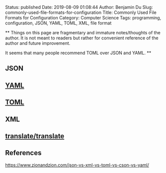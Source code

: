 Status: published
Date: 2019-08-09 01:08:44
Author: Benjamin Du
Slug: commonly-used-file-formats-for-configuration
Title: Commonly Used File Formats for Configuration
Category: Computer Science
Tags: programming, configuration, JSON, YAML, TOML, XML, file format

**
Things on this page are fragmentary and immature notes/thoughts of the author.
It is not meant to readers but rather for convenient reference of the author and future improvement.


It seems that many people recommend TOML over JSON and YAML.
**

## JSON

## [YAML](https://yaml.org/)

## [TOML](https://github.com/toml-lang/toml)

## XML

## [translate/translate](https://github.com/translate/translate)


## References

https://www.zionandzion.com/json-vs-xml-vs-toml-vs-cson-vs-yaml/
